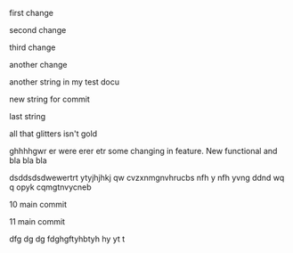 first change

second change

third change

another change


another string in my test docu

new string for commit

last string 

all that glitters isn't gold


ghhhhgwr er were erer etr 
some changing in feature. New functional and bla bla bla

dsddsdsdwewertrt ytyjhjhkj qw cvzxnmgnvhrucbs nfh y nfh yvng
ddnd wq q opyk cqmgtnvycneb 

10 main commit

11 main commit

dfg
dg
dg
fdghgftyhbtyh
hy
 yt t

